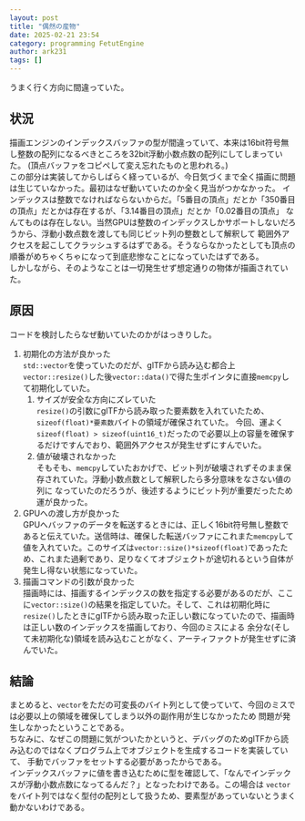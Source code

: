 ```yaml
---
layout: post
title: "偶然の産物"
date: 2025-02-21 23:54
category: programming FetutEngine
author: ark231
tags: []
---
```

うまく行く方向に間違っていた。  
<!-- more -->
## 状況
描画エンジンのインデックスバッファの型が間違っていて、本来は16bit符号無し整数の配列になるべきところを32bit浮動小数点数の配列にしてしまっていた。
(頂点バッファをコピペして変え忘れたものと思われる。)  
この部分は実装してからしばらく経っているが、今日気づくまで全く描画に問題は生じていなかった。最初はなぜ動いていたのか全く見当がつかなかった。
インデックスは整数でなければならないからだ。「5番目の頂点」だとか「350番目の頂点」だとかは存在するが、「3.14番目の頂点」だとか「0.02番目の頂点」
なんてものは存在しない。当然GPUは整数のインデックスしかサポートしないだろうから、浮動小数点数を渡しても同じビット列の整数として解釈して
範囲外アクセスを起こしてクラッシュするはずである。そうならなかったとしても頂点の順番がめちゃくちゃになって到底悲惨なことになっていたはずである。  
しかしながら、そのようなことは一切発生せず想定通りの物体が描画されていた。  

## 原因
コードを検討したらなぜ動いていたのかがはっきりした。  
1. 初期化の方法が良かった  
`std::vector`を使っていたのだが、glTFから読み込む都合上`vector::resize()`した後`vector::data()`で得た生ポインタに直接`memcpy`して初期化していた。  
    1. サイズが安全な方向にズレていた  
    `resize()`の引数にglTFから読み取った要素数を入れていたため、`sizeof(float)*要素数`バイトの領域が確保されていた。
    今回、運よく`sizeof(float) > sizeof(uint16_t)`だったので必要以上の容量を確保するだけですんでおり、範囲外アクセスが発生せずにすんでいた。
    1. 値が破壊されなかった  
    そもそも、`memcpy`していたおかげで、ビット列が破壊されずそのまま保存されていた。浮動小数点数として解釈したら多分意味をなさない値の列に
    なっていたのだろうが、後述するようにビット列が重要だったため運が良かった。
1. GPUへの渡し方が良かった  
GPUへバッファのデータを転送するときには、正しく16bit符号無し整数であると伝えていた。送信時は、確保した転送バッファにこれまた`memcpy`して
値を入れていた。このサイズは`vector::size()*sizeof(float)`であったため、これまた過剰であり、足りなくてオブジェクトが途切れるという自体が
発生し得ない状態になっていた。
1. 描画コマンドの引数が良かった  
描画時には、描画するインデックスの数を指定する必要があるのだが、ここに`vector::size()`の結果を指定していた。そして、これは初期化時に
`resize()`したときにglTFから読み取った正しい数になっていたので、描画時は正しい数のインデックスを描画しており、今回のミスによる
余分な(そして未初期化な)領域を読み込むことがなく、アーティファクトが発生せずに済んでいた。

## 結論
まとめると、`vector`をただの可変長のバイト列として使っていて、今回のミスでは必要以上の領域を確保してしまう以外の副作用が生じなかったため
問題が発生しなかったということである。  
ちなみに、なぜこの問題に気がついたかというと、デバッグのためglTFから読み込むのではなくプログラム上でオブジェクトを生成するコードを実装していて、
手動でバッファをセットする必要があったからである。  
インデックスバッファに値を書き込むために型を確認して、「なんでインデックスが浮動小数点数になってるんだ？」となったわけである。この場合は
`vector`をバイト列ではなく型付の配列として扱うため、要素型があっていないとうまく動かないわけである。

